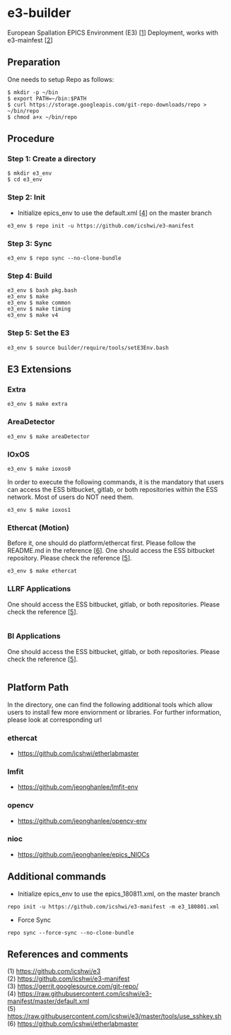 # e3-builder

European Spallation EPICS Environment (E3) [[1]] Deployment, works with e3-mainfest [[2]]



## Preparation

One needs to setup Repo as follows:

```
$ mkdir -p ~/bin
$ export PATH=~/bin:$PATH
$ curl https://storage.googleapis.com/git-repo-downloads/repo > ~/bin/repo
$ chmod a+x ~/bin/repo
```


## Procedure

### Step 1:  Create a directory
```
$ mkdir e3_env
$ cd e3_env
```

### Step 2: Init


* Initialize epics_env to use the default.xml [[4]] on the master branch

```
e3_env $ repo init -u https://github.com/icshwi/e3-manifest
```

### Step 3: Sync

```
e3_env $ repo sync --no-clone-bundle
```


### Step 4: Build
```
e3_env $ bash pkg.bash
e3_env $ make 
e3_env $ make common
e3_env $ make timing
e3_env $ make v4
```

### Step 5: Set the E3
```
e3_env $ source builder/require/tools/setE3Env.bash 
```


## E3 Extensions 


### Extra
```
e3_env $ make extra
```

### AreaDetector
```
e3_env $ make areaDetector
```

### IOxOS

```
e3_env $ make ioxos0
```

In order to execute the following commands, it is the mandatory that users can access the ESS bitbucket, gitlab, or both repositories within the ESS network. Most of users do NOT need them. 
```
e3_env $ make ioxos1
```

### Ethercat (Motion)

Before it, one should do platform/ethercat first. Please follow the README.md in the reference [[6]]. One should access the ESS bitbucket repository. Please check the reference [[5]].

```
e3_env $ make ethercat
```

### LLRF Applications
One should access the ESS bitbucket, gitlab, or both repositories. Please check the reference [[5]].
```
```

### BI Applications
One should access the ESS bitbucket, gitlab, or both repositories. Please check the reference [[5]].
```
```


## Platform Path
In the directory, one can find the following additional tools which allow users to install few more enviornment or libraries. For further information, please look at corresponding url

### ethercat
* https://github.com/icshwi/etherlabmaster

### lmfit
* https://github.com/jeonghanlee/lmfit-env

### opencv
* https://github.com/jeonghanlee/opencv-env

### nioc
* https://github.com/jeonghanlee/epics_NIOCs



## Additional commands

* Initialize epics_env to use the epics_180811.xml, on the master branch
```
repo init -u https://github.com/icshwi/e3-manifest -m e3_180801.xml
```

* Force Sync
```
repo sync --force-sync --no-clone-bundle
```

## References and comments


(1) https://github.com/icshwi/e3                  
(2) https://github.com/icshwi/e3-manifest                     
(3) https://gerrit.googlesource.com/git-repo/                      
(4) https://raw.githubusercontent.com/icshwi/e3-manifest/master/default.xml                      
(5) https://raw.githubusercontent.com/icshwi/e3/master/tools/use_sshkey.sh                      
(6) https://github.com/icshwi/etherlabmaster                            



[1]: https://github.com/icshwi/e3                  
[2]: https://github.com/icshwi/e3-manifest                     
[3]: https://gerrit.googlesource.com/git-repo/                      
[4]: https://raw.githubusercontent.com/icshwi/e3-manifest/master/default.xml                      
[5]: https://raw.githubusercontent.com/icshwi/e3/master/tools/use_sshkey.sh                      
[6]: https://github.com/icshwi/etherlabmaster                            

